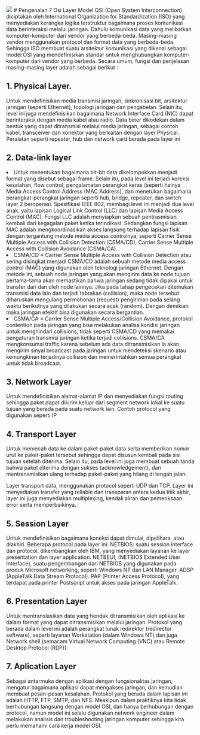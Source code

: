 <img src="https://drive.google.com/uc?export=view&id=1z7JB0_CiLqJBjEmEQGO37bLXrDQVuU_d">
# Pengenalan 7 Osi Layer
Model OSI (Open System Interconnection) diciptakan oleh International Organization for Standardization (ISO) yang menyediakan kerangka logika terstruktur bagaimana proses komunikasi data berinteraksi melalui jaringan. Dahulu komunikasi data yang melibatkan komputer-komputer dari vendor yang berbeda-beda. Masing-masing vendor menggunakan protocol dan format data yang berbeda-beda. Sehingga ISO membuat suatu arsitektur komunikasi yang dikenal sebagai model OSI yang mendefinisikan standar untuk menghubungkan komputer-komputer dari vendor yang berbeda.
Secara umum, fungsi dan penjelasan masing-masing layer adalah sebagai berikut :

## 1. Physical Layer.
Untuk mendefinisikan media transmisi jaringan, sinkronisasi bit, arsitektur jaringan (seperti Ethernet), topologi jaringan dan pengabelan. Selain itu, level ini juga mendefinisikan bagaimana Network Interface Card (NIC) dapat berinteraksi dengan media kabel atau radio. Data biner dikodekan dalam bentuk yang dapat ditransmisi melalui media jaringan, sebagai contoh kabel, transceiver dan konektor yang berkaitan dengan layer Physical. Peralatan seperti repeater, hub dan network card berada pada layer ini

## 2. Data-link layer
<li>Untuk menentukan bagaimana bit-bit data dikelompokkan menjadi format yang disebut sebagai frame. Selain itu, pada level ini terjadi koreksi kesalahan, flow control, pengalamatan perangkat keras (seperti halnya Media Access Control Address (MAC Address), dan menetukan bagaimana perangkat-perangkat jaringan seperti hub, bridge, repeater, dan switch layer 2 beroperasi. Spesifikasi IEEE 802, membagi level ini menjadi dua level anak, yaitu lapisan Logical Link Control (LLC) dan lapisan Media Access Control (MAC). Fungsi LLC adalah menyiapkan sebuah pentrasmisian kembali dari kegagalan paket ketika terindikasi. Sedangkan fungsi lapisan MAC adalah mengkoordinasikan akses langsung terhadap lapisan fisik dengan tergantung metode media access controlnya, seperti Carrier Sense Multiple Access with Collision Detection (CSMA/CD), Carrier Sense Multiple Access with Collision Avoidance (CSMA/CA).</li>

<li>CSMA/CD = Carrier Sense Multiple Access with Collision Detection atau sering disingkat menjadi CSMA/CD adalah sebuah metode media access control (MAC) yang digunakan oleh teknologi jaringan Ethernet. Dengan metode ini, sebuah node jaringan yang akan mengirim data ke node tujuan pertama-tama akan memastikan bahwa jaringan sedang tidak dipakai untuk transfer dari dan oleh node lainnya. Jika pada tahap pengecekan ditemukan transmisi data lain dan terjadi tabrakan (collision), maka node tersebut diharuskan mengulang permohonan (request) pengiriman pada selang waktu berikutnya yang dilakukan secara acak (random). Dengan demikian maka jaringan efektif bisa digunakan secara bergantian.</li>
<li>CSMA/CA = Carrier Sense Multiple Access/Collision Avoidance, protokol contention pada jaringan yang bisa melakukan analisa kondisi jaringan untuk menghindari collisions, tidak seperti CSMA/CD yang memakai pengaturan transmisi jaringan ketika terjadi collisions. CSMA/CA mengkonsumsi traffic karena sebelum ada data ditransmisikan ia akan mengirim sinyal broadcast pada jaringan untuk mendeteksi skenario atau kemungkinan terjadinya collision dan memerintahkan semua perangkat untuk tidak broadcast.</li>

## 3. Network Layer
Untuk mendefinisikan alamat-alamat IP dan menyediakan fungsi routing sehingga paket dapat dikirim keluar dari segment network lokal ke suatu tujuan yang berada pada suatu network lain. Contoh protocol yang digunakan seperti IP

## 4. Transport Layer
Untuk memecah data ke dalam paket-paket data serta memberikan nomor urut ke paket-paket tersebut sehingga dapat disusun kembali pada sisi tujuan setelah diterima. Selain itu, pada level ini juga membuat sebuah tanda bahwa paket diterima dengan sukses (acknowledgement), dan mentransmisikan ulang terhadap paket-paket yang hilang di tengah jalan.

Layer transport data, menggunakan protocol seperti UDP dan TCP. Layer ini menyediakan transfer yang reliable dan transparan antara kedua titik akhir, layer ini juga menyediakan multiplexing, kendali aliran dan pemeriksaan error serta memperbaikinya.

## 5. Session Layer
Untuk mendefinisikan bagaimana koneksi dapat dimulai, dipelihara, atau diakhiri. Beberapa protocol pada layer ini: NETBIOS: suatu session interface dan protocol, dikembangkan oleh IBM, yang menyediakan layanan ke layer presentation dan layer application. NETBEUI, (NETBIOS Extended User Interface), suatu pengembangan dari NETBIOS yang digunakan pada produk Microsoft networking, seperti Windows NT dan LAN Manager. ADSP (AppleTalk Data Stream Protocol). PAP (Printer Access Protocol), yang terdapat pada printer Postscript untuk akses pada jaringan AppleTalk.

## 6. Presentation Layer
Untuk mentranslasikan data yang hendak ditransmisikan oleh aplikasi ke dalam format yang dapat ditransmisikan melalui jaringan. Protokol yang berada dalam level ini adalah perangkat lunak redirektor (redirector software), seperti layanan Workstation (dalam Windows NT) dan juga Network shell (semacam Virtual Network Computing (VNC) atau Remote Desktop Protocol (RDP)).

## 7. Aplication Layer
Sebagai antarmuka dengan aplikasi dengan fungsionalitas jaringan, mengatur bagaimana aplikasi dapat mengakses jaringan, dan kemudian membuat pesan-pesan kesalahan. Protokol yang berada dalam lapisan ini adalah HTTP, FTP, SMTP, dan NFS.
Meskipun dalam praktiknya kita tidak berhubungan langsung dengan model OSI, dan hanya berhubungan dengan protocol, namun model ini selalu digunakan network engineer dalam melakukan analisis dan troubleshooting jaringan komputer sehingga kita perlu memahami cara kerja model OSI.
